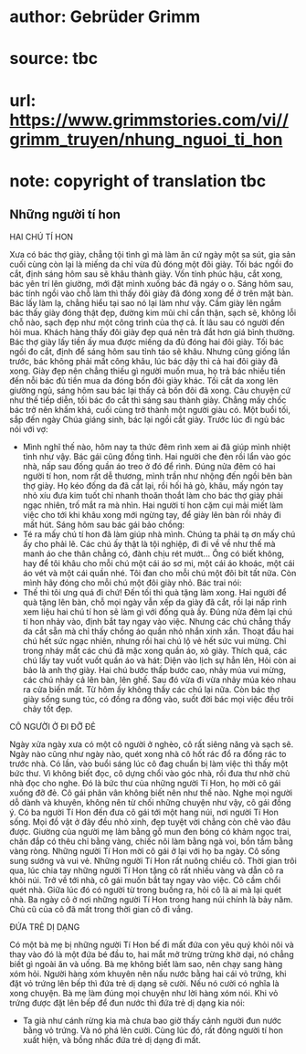 # author: Gebrüder Grimm
# source: tbc
# url: https://www.grimmstories.com/vi//grimm_truyen/nhung_nguoi_ti_hon
# note: copyright of translation tbc

## Những người tí hon 

HAI CHÚ TÍ HON

Xưa có bác thợ giày, chẳng tội tình gì mà làm ăn cứ ngày một sa sút, gia
sản cuối cùng còn lại là miếng da chỉ vừa đủ đóng một đôi giày. Tối bác
ngồi đo cắt, định sáng hôm sau sẽ khâu thành giày. Vốn tính phúc hậu,
cắt xong, bác yên trí lên giường, mới đặt mình xuống bác đã ngáy o o.
Sáng hôm sau, bác tính ngồi vào chỗ làm thì thấy đôi giày đã đóng xong
để ở trên mặt bàn. Bác lấy làm lạ, chẳng hiểu tại sao nó lại làm như
vậy.
Cầm giày lên ngắm bác thấy giày đóng thật đẹp, đường kim mũi chỉ cẩn
thận, sạch sẽ, không lỗi chỗ nào, sạch đẹp như một công trình của thợ
cả.
Ít lâu sau có người đến hỏi mua. Khách hàng thấy đôi giày đẹp quá nên
trả đắt hơn giá bình thường. Bác thợ giày lấy tiền ấy mua được miếng da
đủ đóng hai đôi giày. Tối bác ngồi đo cắt, định để sáng hôm sau tỉnh táo
sẽ khâu. Nhưng cũng giống lần trước, bác không phải mất công khâu, lúc
bác dậy thì cả hai đôi giày đã xong.
Giày đẹp nên chẳng thiếu gì người muốn mua, họ trả bác nhiều tiền đến
nỗi bác đủ tiền mua da đóng bốn đôi giày khác. Tối cắt da xong lên
giường ngủ, sáng hôm sau bác lại thấy cả bốn đôi đã xong.
Câu chuyện cứ như thế tiếp diễn, tối bác đo cắt thì sáng sau thành giày.
Chẳng mấy chốc bác trở nên khấm khá, cuối cùng trở thành một người giàu
có.
Một buổi tối, sắp đến ngày Chúa giáng sinh, bác lại ngồi cắt giày. Trước
lúc đi ngủ bác nói với vợ:
- Mình nghĩ thế nào, hôm nay ta thức đêm rình xem ai đã giúp mình nhiệt
tình như vậy.
Bác gái cũng đồng tình. Hai người che đèn rồi lẩn vào góc nhà, nấp sau
đống quần áo treo ở đó để rình.
Đúng nửa đêm có hai người tí hon, nom rất dễ thương, mình trần như nhộng
đến ngồi bên bàn thợ giày. Họ kéo đống da đã cắt lại, rồi hối hả gò,
khâu, mấy ngón tay nhỏ xíu đưa kim tuốt chỉ nhanh thoăn thoắt làm cho
bác thợ giày phải ngạc nhiên, trố mắt ra mà nhìn. Hai người tí hon cặm
cụi mải miết làm việc cho tới khi khâu xong mới ngừng tay, để giày lên
bàn rồi nhảy đi mất hút.
Sáng hôm sau bác gái bảo chồng:
- Té ra mấy chú tí hon đã làm giúp nhà mình. Chúng ta phải tạ ơn mấy chú
ấy cho phải lẽ. Các chú ấy thật là tội nghiệp, đi đi về về như thế mà
manh áo che thân chẳng có, đành chịu rét mướt... Ông có biết không, hay
để tôi khâu cho mỗi chú một cái áo sơ mi, một cái áo khoác, một cái áo
vét và một cái quần nhé. Tôi đan cho mỗi chú một đôi bít tất nữa. Còn
mình hãy đóng cho mỗi chú một đôi giày nhỏ.
Bác trai nói:
- Thế thì tôi ưng quá đi chứ!
Đến tối thì quà tặng làm xong. Hai người để quà tặng lên bàn, chỗ mọi
ngày vẫn xếp da giày đã cắt, rồi lại nấp rình xem liệu hai chú tí hon sẽ
làm gì với đống quà ấy. Đúng nửa đêm lại chú tí hon nhảy vào, định bắt
tay ngay vào việc. Nhưng các chú chẳng thấy da cắt sẵn mà chỉ thấy chồng
áo quần nhỏ nhắn xinh xắn. Thoạt đầu hai chú hết sức ngạc nhiên, nhưng
rồi hai chú lộ vẻ hết sức vui mừng. Chỉ trong nháy mắt các chú đã mặc
xong quần áo, xỏ giày. Thích quá, các chú lấy tay vuốt vuốt quần áo và
hát:
Diện vào lịch sự hẳn lên,
Hỏi còn ai bảo là anh thợ giày.
Hai chú bước thấp bước cao, nhảy múa vui mừng, các chú nhảy cả lên bàn,
lên ghế. Sau đó vừa đi vừa nhảy múa kéo nhau ra cửa biến mất. Từ hôm ấy
không thấy các chú lại nữa. Còn bác thợ giày sống sung túc, có đồng ra
đồng vào, suốt đời bác mọi việc đều trôi chảy tốt đẹp.

CÔ NGƯỜI Ở ĐI ĐỠ ĐẺ

Ngày xửa ngày xưa có một cô người ở nghèo, cô rất siêng năng và sạch sẽ.
Ngày nào cũng như ngày nào, quét xong nhà cô hốt rác đổ ra đống rác to
trước nhà.
Có lần, vào buổi sáng lúc cô đag chuẩn bị làm việc thì thấy một bức thư.
Vì không biết đọc, cô dựng chổi vào góc nhà, rồi đưa thư nhờ chủ nhà đọc
cho nghe.
Đó là bức thư của những người Tí Hon, họ mời cô gái xuống đỡ đẻ. Cô gái
phân vân không biết nên như thế nào. Nghe mọi người dỗ dành và khuyên,
không nên từ chối những chuyện như vậy, cô gái đồng ý.
Có ba người Tí Hon đến đưa cô gái tới một hang núi, nơi người Tí Hon
sống. Mọi đồ vật ở đây đều nhỏ xinh, đẹp tuyệt vời chẳng còn chê vào đâu
được. Giường của người mẹ làm bằng gỗ mun đen bóng có khảm ngọc trai,
chăn đắp có thêu chỉ bằng vàng, chiếc nôi làm bằng ngà voi, bồn tắm bằng
vàng ròng.
Những người Tí Hon mời cô gái ở lại với họ ba ngày. Cô sống sung sướng
và vui vẻ. Những người Tí Hon rất nuông chiều cô.
Thời gian trôi qua, lúc chia tay những người Tí Hon tặng cô rất nhiều
vàng và dẫn cô ra khỏi núi.
Trở về tới nhà, cô gái muốn bắt tay ngay vào việc. Cô cầm chổi quét nhà.
Giữa lúc đó có người từ trong buồng ra, hỏi cô là ai mà lại quét nhà. Ba
ngày cô ở nơi những người Tí Hon trong hang núi chính là bảy năm. Chủ cũ
của cô đã mất trong thời gian cô đi vắng.

ĐỨA TRẺ DỊ DẠNG

Có một bà mẹ bị những người Tí Hon bế đi mất đứa con yêu quý khỏi nôi và
thay vào đó là một đứa bé đầu to, hai mắt mở trừng trừng khờ dại, nó
chẳng biết gì ngoài ăn và uống.
Bà mẹ không biết làm sao, nên chạy sang hàng xóm hỏi. Người hàng xóm
khuyên nên nấu nước bằng hai cái vỏ trứng, khi đặt vỏ trứng lên bếp thì
đứa trẻ dị dạng sẽ cười. Nếu nó cười có nghĩa là xong chuyện.
Bà mẹ làm đúng mọi chuyện như lời hàng xóm nói. Khi vỏ trứng được đặt
lên bếp để đun nước thì đứa trẻ dị dạng kia nói:
- Ta già như cánh rừng kia mà chưa bao giờ thấy cảnh người đun nước bằng
vỏ trứng.
Và nó phá lên cười. Cùng lúc đó, rất đông người tí hon xuất hiện, và
bồng nhấc đứa trẻ dị dạng đi mất.
